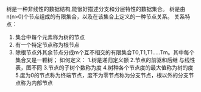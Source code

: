 树是一种非线性的数据结构,能很好描述分支和分层特性的数据集合。
树是由n(n>0)个节点组成的有限集合，以及在该集合上定义的一种节点关系。
关系特点：
1. 集合中每个元素称为树的节点
2. 有一个特定节点称为根节点
3. 除根节点外其余节点分成m个互不相交的有限集合T0,T1,T1.....Tm。其中每个集合又是一颗树；
如何定义：
1.树是递归定义额
2.节点的前驱和后继 与线性表，图不同
3.节点的子树个数称为度
4.树种各个节点度的最大值称为树的度
5.度为0的节点称为终端节点，度不为零节点称为分支节点，根以外的分支节点称为内部节点